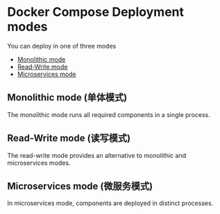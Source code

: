 # Docker Compose Deployment modes

You can deploy in one of three modes

- [Monolithic mode](./monolithic-mode)
- [Read-Write mode](./read-write-mode)
- [Microservices mode](./microservices-mode)

## Monolithic mode (单体模式)

The monolithic mode runs all required components in a single process.

## Read-Write mode (读写模式)

The read-write mode provides an alternative to monolithic and microservices modes.

## Microservices mode (微服务模式)

In microservices mode, components are deployed in distinct processes.